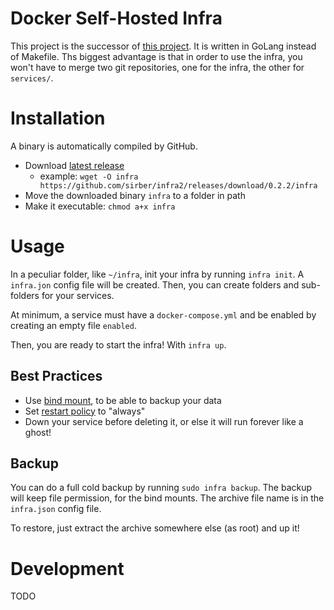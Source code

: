 # Docker Self-Hosted Infra

This project is the successor of [this project](https://github.com/sirber/infra).
It is written in GoLang instead of Makefile. Ths biggest advantage is that in order 
to use the infra, you won't have to merge two git repositories, one for the infra, 
the other for `services/`.

# Installation

A binary is automatically compiled by GitHub.

- Download [latest release](https://github.com/sirber/infra2/releases)
  - example: `wget -O infra https://github.com/sirber/infra2/releases/download/0.2.2/infra` 
- Move the downloaded binary `infra` to a folder in path
- Make it executable: `chmod a+x infra`

# Usage

In a peculiar folder, like `~/infra`, init your infra by running `infra init`. 
A `infra.jon` config file will be created. Then, you can create folders and sub-folders
for your services. 

At minimum, a service must have a `docker-compose.yml` and be enabled by creating
an empty file `enabled`. 

Then, you are ready to start the infra! With `infra up`.

## Best Practices

- Use [bind mount](https://docs.docker.com/engine/storage/bind-mounts/), to be able to backup your data
- Set [restart policy](https://www.baeldung.com/ops/docker-compose-restart-policies) to "always"
- Down your service before deleting it, or else it will run forever like a ghost!

## Backup

You can do a full cold backup by running `sudo infra backup`. The backup will keep file 
permission, for the bind mounts. The archive file name is in the `infra.json` config file.

To restore, just extract the archive somewhere else (as root) and up it!

# Development

TODO